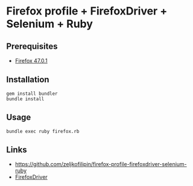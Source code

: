 # Firefox profile + FirefoxDriver + Selenium + Ruby

## Prerequisites

- [Firefox 47.0.1](https://ftp.mozilla.org/pub/firefox/releases/47.0.1/)

## Installation

    gem install bundler
    bundle install

## Usage

    bundle exec ruby firefox.rb

## Links

- https://github.com/zeljkofilipin/firefox-profile-firefoxdriver-selenium-ruby
- [FirefoxDriver](https://github.com/SeleniumHQ/selenium/wiki/FirefoxDriver)
